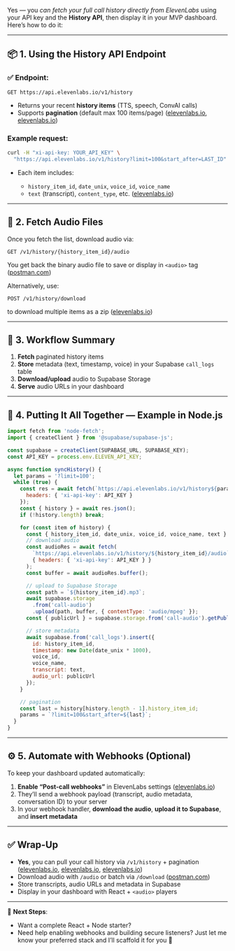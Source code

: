 Yes — you *can fetch your full call history directly from ElevenLabs* using your API key and the **History API**, then display it in your MVP dashboard. Here’s how to do it:

---

## 📦 1. Using the History API Endpoint

### ✅ Endpoint:

```
GET https://api.elevenlabs.io/v1/history
```

* Returns your recent **history items** (TTS, speech, ConvAI calls)
* Supports **pagination** (default max 100 items/page) ([elevenlabs.io][1], [elevenlabs.io][2])

### Example request:

```bash
curl -H "xi-api-key: YOUR_API_KEY" \
  "https://api.elevenlabs.io/v1/history?limit=100&start_after=LAST_ID"
```

* Each item includes:

  * `history_item_id`, `date_unix`, `voice_id`, `voice_name`
  * `text` (transcript), `content_type`, etc. ([elevenlabs.io][1])

---

## 🧱 2. Fetch Audio Files

Once you fetch the list, download audio via:

```
GET /v1/history/{history_item_id}/audio
```

You get back the binary audio file to save or display in `<audio>` tag ([postman.com][3])

Alternatively, use:

```
POST /v1/history/download
```

to download multiple items as a zip ([elevenlabs.io][4])

---

## 🔁 3. Workflow Summary

1. **Fetch** paginated history items
2. **Store** metadata (text, timestamp, voice) in your Supabase `call_logs` table
3. **Download/upload** audio to Supabase Storage
4. **Serve** audio URLs in your dashboard

---

## 🧠 4. Putting It All Together — Example in Node.js

```js
import fetch from 'node-fetch';
import { createClient } from '@supabase/supabase-js';

const supabase = createClient(SUPABASE_URL, SUPABASE_KEY);
const API_KEY = process.env.ELEVEN_API_KEY;

async function syncHistory() {
  let params = '?limit=100';
  while (true) {
    const res = await fetch(`https://api.elevenlabs.io/v1/history${params}`, {
      headers: { 'xi-api-key': API_KEY }
    });
    const { history } = await res.json();
    if (!history.length) break;

    for (const item of history) {
      const { history_item_id, date_unix, voice_id, voice_name, text } = item;
      // download audio
      const audioRes = await fetch(
        `https://api.elevenlabs.io/v1/history/${history_item_id}/audio`,
        { headers: { 'xi-api-key': API_KEY } }
      );
      const buffer = await audioRes.buffer();

      // upload to Supabase Storage
      const path = `${history_item_id}.mp3`;
      await supabase.storage
        .from('call-audio')
        .upload(path, buffer, { contentType: 'audio/mpeg' });
      const { publicUrl } = supabase.storage.from('call-audio').getPublicUrl(path);

      // store metadata
      await supabase.from('call_logs').insert({
        id: history_item_id,
        timestamp: new Date(date_unix * 1000),
        voice_id,
        voice_name,
        transcript: text,
        audio_url: publicUrl
      });
    }

    // pagination
    const last = history[history.length - 1].history_item_id;
    params = `?limit=100&start_after=${last}`;
  }
}
```

---

## ⚙️ 5. Automate with Webhooks (Optional)

To keep your dashboard updated automatically:

1. **Enable “Post-call webhooks”** in ElevenLabs settings ([elevenlabs.io][5])
2. They’ll send a webhook payload (transcript, audio metadata, conversation ID) to your server
3. In your webhook handler, **download the audio**, **upload it to Supabase**, and **insert metadata**

---

## ✅ Wrap-Up

* **Yes**, you can pull your call history via `/v1/history` + pagination ([elevenlabs.io][6], [elevenlabs.io][5], [elevenlabs.io][1])
* Download audio with `/audio` or batch via `/download` ([postman.com][3])
* Store transcripts, audio URLs and metadata in Supabase
* Display in your dashboard with React + `<audio>` players

---

🧠 **Next Steps**:

* Want a complete React + Node starter?
* Need help enabling webhooks and building secure listeners?
  Just let me know your preferred stack and I’ll scaffold it for you 🔧

[1]: https://elevenlabs.io/docs/api-reference/history/get/~explorer?utm_source=chatgpt.com "Get history item | ElevenLabs Documentation"
[2]: https://elevenlabs.io/blog/history-api-supports-pagination?utm_source=chatgpt.com "GET history items endpoint API supports pagination - ElevenLabs"
[3]: https://www.postman.com/elevenlabs/elevenlabs/documentation/7i9rytu/elevenlabs-api-documentation?utm_source=chatgpt.com "ElevenLabs API Documentation Documentation - Postman"
[4]: https://elevenlabs.io/docs/api-reference/history/download?utm_source=chatgpt.com "Download history items | ElevenLabs Documentation"
[5]: https://elevenlabs.io/docs/conversational-ai/workflows/post-call-webhooks?utm_source=chatgpt.com "Post-call webhooks | ElevenLabs Documentation"
[6]: https://elevenlabs.io/docs/conversational-ai/libraries/java-script?utm_source=chatgpt.com "JavaScript SDK | ElevenLabs Documentation"
